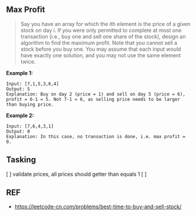 ## Max Profit

> Say you have an array for which the ith element is the price of a given stock on day i.
> If you were only permitted to complete at most one transaction (i.e., buy one and sell one share of the stock), design an algorithm to find the maximum profit.
> Note that you cannot sell a stock before you buy one.
> You may assume that each input would have exactly one solution, and you may not use the same element twice.

**Example 1:**

```
Input: [7,1,5,3,6,4]
Output: 5
Explanation: Buy on day 2 (price = 1) and sell on day 5 (price = 6), profit = 6-1 = 5. Not 7-1 = 6, as selling price needs to be larger than buying price.
```

**Example 2:**
```
Input: [7,6,4,3,1]
Output: 0
Explanation: In this case, no transaction is done, i.e. max profit = 0.
```

## Tasking

[ ] validate prices, all prices should getter than equals 1
[ ]



## REF

- https://leetcode-cn.com/problems/best-time-to-buy-and-sell-stock/
